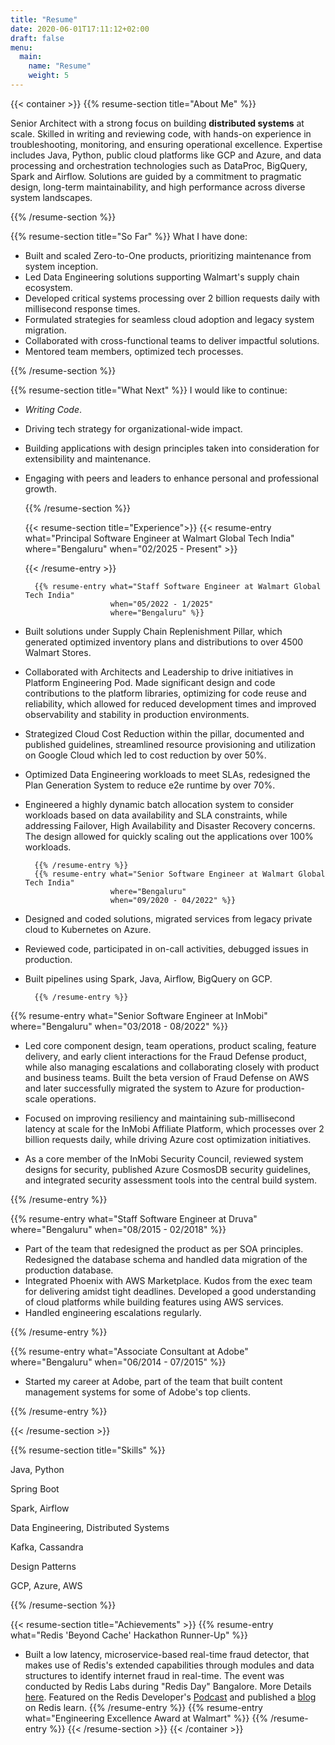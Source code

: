 ```yaml
---
title: "Resume"
date: 2020-06-01T17:11:12+02:00
draft: false
menu:
  main:
    name: "Resume"
    weight: 5
---
```


{{< container >}}
    {{% resume-section title="About Me" %}}

Senior Architect with a strong focus on building **distributed systems** at scale. Skilled in writing and reviewing code, with hands-on experience in troubleshooting, monitoring, and ensuring operational excellence. Expertise includes Java, Python, public cloud platforms like GCP and Azure, and data processing and orchestration technologies such as DataProc, BigQuery, Spark and Airflow. Solutions are guided by a commitment to pragmatic design, long-term maintainability, and high performance across diverse system landscapes.


{{% /resume-section %}}

 {{% resume-section title="So Far" %}}
What I have done:

* Built and scaled Zero-to-One products, prioritizing maintenance from system inception.
* Led Data Engineering solutions supporting Walmart's supply chain ecosystem.
* Developed critical systems processing over 2 billion requests daily with millisecond response times.
* Formulated strategies for seamless cloud adoption and legacy system migration.
* Collaborated with cross-functional teams to deliver impactful solutions.
* Mentored team members, optimized tech processes.

{{% /resume-section %}}

{{% resume-section title="What Next" %}}
I would like to continue:

* *Writing Code*.
* Driving tech strategy for organizational-wide impact.
* Building applications with design principles taken into consideration for extensibility and maintenance.
* Engaging with peers and leaders to enhance personal and professional growth.

    {{% /resume-section %}}


    {{< resume-section title="Experience">}}
        {{< resume-entry what="Principal Software Engineer at Walmart Global Tech India"
                        where="Bengaluru"
                        when="02/2025 - Present" >}}
            <ul>
                <!-- <li></li> -->
            </ul>

    {{< /resume-entry >}}


        {{% resume-entry what="Staff Software Engineer at Walmart Global Tech India"
                         when="05/2022 - 1/2025"
                         where="Bengaluru" %}}
* Built solutions under Supply Chain Replenishment Pillar, which generated optimized inventory plans and distributions to over 4500 Walmart Stores. 
* Collaborated with Architects and Leadership to drive initiatives in Platform Engineering Pod. Made significant design and code contributions to the platform libraries, optimizing for code reuse and reliability, which allowed for reduced development times and improved observability and stability in production environments.  
* Strategized Cloud Cost Reduction within the pillar, documented and published guidelines, streamlined resource provisioning and utilization on Google Cloud which led to cost reduction by over 50%.
* Optimized Data Engineering workloads to meet SLAs, redesigned the Plan Generation System to reduce e2e runtime by over 70%.
* Engineered a highly dynamic batch allocation system to consider workloads based on data availability and SLA constraints, while addressing Failover, High Availability and Disaster Recovery concerns. The design allowed for quickly scaling out the applications over 100% workloads.   

        {{% /resume-entry %}}
        {{% resume-entry what="Senior Software Engineer at Walmart Global Tech India"
                         where="Bengaluru"
                         when="09/2020 - 04/2022" %}}
* Designed and coded solutions, migrated services from legacy private cloud to Kubernetes on Azure.
* Reviewed code, participated in on-call activities, debugged issues in production.
* Built pipelines using Spark, Java, Airflow, BigQuery on GCP.

        {{% /resume-entry %}}

{{% resume-entry what="Senior Software Engineer at InMobi"
                         where="Bengaluru"
                         when="03/2018 - 08/2022" %}}
* Led core component design, team operations, product scaling, feature delivery, and early client interactions for the Fraud Defense product, while also managing escalations and collaborating closely with product and business teams. Built the beta version of Fraud Defense on AWS and later successfully migrated the system to Azure for production-scale operations.

* Focused on improving resiliency and maintaining sub-millisecond latency at scale for the InMobi Affiliate Platform, which processes over 2 billion requests daily, while driving Azure cost optimization initiatives.

* As a core member of the InMobi Security Council, reviewed system designs for security, published Azure CosmosDB security guidelines, and integrated security assessment tools into the central build system.

{{% /resume-entry %}}


{{% resume-entry what="Staff Software Engineer at Druva"
                         where="Bengaluru"
                         when="08/2015 - 02/2018" %}}
* Part of the team that redesigned the product as per SOA principles. Redesigned the database schema and handled data migration of the production database.
* Integrated Phoenix with AWS Marketplace. Kudos from the exec team for delivering amidst tight deadlines.
Developed a good understanding of cloud platforms while building features using AWS services.
* Handled engineering escalations regularly.

{{% /resume-entry %}}

{{% resume-entry what="Associate Consultant at Adobe"
                         where="Bengaluru"
                         when="06/2014 - 07/2015" %}}
* Started my career at Adobe, part of the team that built content management systems for some of Adobe's top clients.

{{% /resume-entry %}}

{{< /resume-section >}}

{{% resume-section title="Skills" %}}

Java, Python

Spring Boot

Spark, Airflow

Data Engineering, Distributed Systems

Kafka, Cassandra

Design Patterns

GCP, Azure, AWS

{{% /resume-section %}}

{{< resume-section title="Achievements" >}}
{{% resume-entry what="Redis 'Beyond Cache' Hackathon Runner-Up" %}}
* Built a low latency, microservice-based real-time fraud detector, that makes use of Redis's extended capabilities through modules and data structures to identify internet fraud in real-time. The event was conducted by Redis Labs during "Redis Day" Bangalore. More Details [here](https://sachinkottarathodi.medium.com/redis-centric-real-time-fraud-detection-79dc6538f6d). Featured on the Redis Developer's [Podcast](https://redispods.simplecast.com/episodes/redis-for-fraud-detection-systems-Ebq6RNeO) and published a [blog](https://redis.io/learn/howtos/frauddetection) on Redis learn.
{{% /resume-entry %}}
{{% resume-entry what="Engineering Excellence Award at Walmart" %}}
{{% /resume-entry %}}
{{< /resume-section >}}
{{< /container >}}
                            
